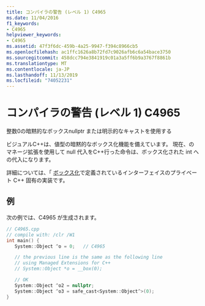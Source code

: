 ```yaml
---
title: コンパイラの警告 (レベル 1) C4965
ms.date: 11/04/2016
f1_keywords:
- C4965
helpviewer_keywords:
- C4965
ms.assetid: 47f3f6dc-459b-4a25-9947-f394c8966cb5
ms.openlocfilehash: ac1ffc1626a8b72fd7c9026afb6c6a54bace3750
ms.sourcegitcommit: 458dcc794e3841919c01a3a5ff6b9a3767f8861b
ms.translationtype: MT
ms.contentlocale: ja-JP
ms.lasthandoff: 11/13/2019
ms.locfileid: "74052231"
---
```

# <a name="compiler-warning-level-1-c4965"></a>コンパイラの警告 (レベル 1) C4965

整数0の暗黙的なボックスnullptr または明示的なキャストを使用する

ビジュアルC++は、値型の暗黙的なボックス化機能を備えています。 現在、のマネージ拡張を使用して null 代入をC++行った命令は、ボックス化された int への代入になります。

詳細については、「 [ボックス化](../../extensions/boxing-cpp-component-extensions.md)で定義されているインターフェイスのプライベート C++ 固有の実装です。

## <a name="example"></a>例

次の例では、C4965 が生成されます。

```cpp
// C4965.cpp
// compile with: /clr /W1
int main() {
   System::Object ^o = 0;   // C4965

   // the previous line is the same as the following line
   // using Managed Extensions for C++
   // System::Object *o = __box(0);

   // OK
   System::Object ^o2 = nullptr;
   System::Object ^o3 = safe_cast<System::Object^>(0);
}
```